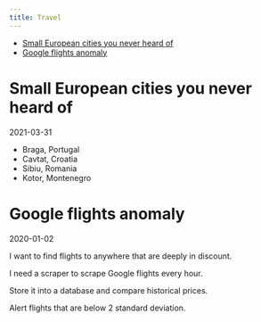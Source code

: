 ```yaml
---
title: Travel
---
```


<!-- vim-markdown-toc GFM -->

* [Small European cities you never heard of](#small-european-cities-you-never-heard-of)
* [Google flights anomaly](#google-flights-anomaly)

<!-- vim-markdown-toc -->

# Small European cities you never heard of
2021-03-31

- Braga, Portugal
- Cavtat, Croatia
- Sibiu, Romania
- Kotor, Montenegro

# Google flights anomaly
2020-01-02

I want to find flights to anywhere that are deeply in discount.

I need a scraper to scrape Google flights every hour.

Store it into a database and compare historical prices.

Alert flights that are below 2 standard deviation.
